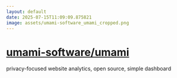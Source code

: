 ```yaml
---
layout: default
date: 2025-07-15T11:09:09.875821
image: assets/umami-software_umami_cropped.png
---
```


# [umami-software/umami](https://github.com/umami-software/umami)

privacy-focused website analytics, open source, simple dashboard
